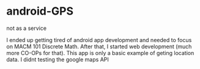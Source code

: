 # android-GPS
not as a service



I ended up getting tired of android app development and needed to focus on MACM 101 Discrete Math. 
After that, I started web development (much more CO-OPs for that). 
This app is only a basic example of geting location data. I didnt testing the google maps API
